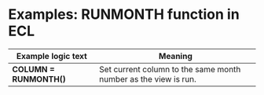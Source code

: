 
# Examples: RUNMONTH function in ECL 

|Example logic text|Meaning|
|------------------|-------|
|**COLUMN = RUNMONTH()**|Set current column to the same month number as the view is run.|

